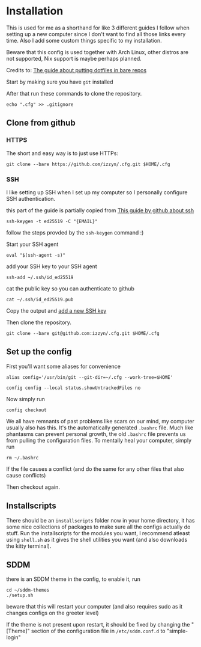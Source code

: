 
# Installation 

This is used for me as a shorthand for like 3 different guides I follow when setting up a new computer since I don't want to find all those links every time.
Also I add some custom things specific to my installation.

Beware that this config is used together with Arch Linux, other distros are not supported, Nix support is maybe perhaps planned.

Credits to: [The guide about putting dotfiles in bare repos](https://www.ackama.com/what-we-think/the-best-way-to-store-your-dotfiles-a-bare-git-repository-explained/)

Start by making sure you have ``git`` installed

After that run these commands to clone the repository.
```
echo ".cfg" >> .gitignore

```
## Clone from github

### HTTPS
The short and easy way is to just use HTTPs:
```
git clone --bare https://github.com/izzyn/.cfg.git $HOME/.cfg
```

### SSH
I like setting up SSH when I set up my computer so I personally configure SSH authentication.

this part of the guide is partially copied from [This guide by github about ssh](https://docs.github.com/en/authentication/connecting-to-github-with-ssh/generating-a-new-ssh-key-and-adding-it-to-the-ssh-agent)

```
ssh-keygen -t ed25519 -C "{EMAIL}"
```
follow the steps provded by the ``ssh-keygen`` command :)


Start your SSH agent 
```
eval "$(ssh-agent -s)"
```

add your SSH key to your SSH agent
```
ssh-add ~/.ssh/id_ed25519
```

cat the public key so you can authenticate to github
```
cat ~/.ssh/id_ed25519.pub
```

Copy the output and [add a new SSH key](https://github.com/settings/keys)

Then clone the repository.
```
git clone --bare git@github.com:izzyn/.cfg.git $HOME/.cfg
```

## Set up the config

First you'll want some aliases for convenience

```
alias config='/usr/bin/git --git-dir=~/.cfg --work-tree=$HOME'
```

```
config config --local status.showUntrackedFiles no
```

Now simply run 
```
config checkout
```

We all have remnants of past problems like scars on our mind, my computer usually also has this. It's the automatically generated ``.bashrc`` file. 
Much like phantasms can prevent personal growth, the old ``.bashrc`` file prevents us from pulling the configuration files. To mentally heal your computer, simply run

```
rm ~/.bashrc
```
If the file causes a conflict (and do the same for any other files that also cause conflicts)

Then checkout again.

## Installscripts
There should be an ``installscripts`` folder now in your home directory, it has some nice collections of packages to make sure all the configs actually do stuff. Run the installscripts for the modules you want, I recommend atleast using ``shell.sh`` as it gives the shell utilities you want (and also downloads the kitty terminal).

## SDDM
there is an SDDM theme in the config, to enable it, run
```
cd ~/sddm-themes
./setup.sh
```
beware that this will restart your computer (and also requires sudo as it changes configs on the greeter level)

If the theme is not present upon restart, it should be fixed by changing the "[Theme]" section of the configuration file in ``/etc/sddm.conf.d`` to "simple-login"

